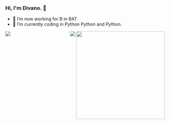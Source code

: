 ### Hi, I'm Divano. 👋
- 🔭 I’m now working for B in BAT.
- 🤔 I’m currently coding in Python Python and Python.
<img align="right" height="280" src="https://pic2.zhimg.com/v2-28020003d4a493c78d8202ba6c35f179_b.webp">
<img align="left" src="https://github-readme-stats.vercel.app/api?username=DDDivano&show_icons=true&hide_border=true">
<img align="right" src="https://github-readme-stats.vercel.app/api/top-langs/?username=DDDivano&hide_border=true">
</div>
